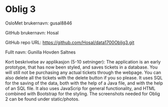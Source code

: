 Oblig 3
=======
OsloMet brukernavn: gusal8846

GitHub brukernavn: Hosal

GitHub repo URL: https://github.com/Hosal/data1700Oblig3.git

Fullt navn: Gunilla Hovden Saltnes

Kort beskrivelse av applikasjon (5-10 setninger):
The application is an early prototype, that has now been styled, and saves
tickets in a database. You will still not be purchasing any actual tickets
through the webpage. You can also delete all the tickets with the delete button
if you so please. It uses SQL for the saving of the data, both with the help of a Java file, and with
the help of an SQL file. It also uses JavaScrip for general functionality, 
and HTML combined with Bootstrap for the styling. The
screenshots needed for Oblig 2 can be found under static/photos.